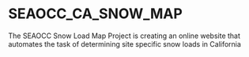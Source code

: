 # SEAOCC_CA_SNOW_MAP
The SEAOCC Snow Load Map Project is creating an online website that automates the task of determining site specific snow loads in California
